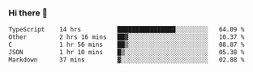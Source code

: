 ### Hi there 👋

<!--
**WShiBin/WShiBin** is a ✨ _special_ ✨ repository because its `README.md` (this file) appears on your GitHub profile.

Here are some ideas to get you started:

- 🔭 I’m currently working on ...
- 🌱 I’m currently learning ...
- 👯 I’m looking to collaborate on ...
- 🤔 I’m looking for help with ...
- 💬 Ask me about ...
- 📫 How to reach me: ...
- 😄 Pronouns: ...
- ⚡ Fun fact: ...
-->

<!--START_SECTION:waka-->

```txt
TypeScript    14 hrs          ████████████████░░░░░░░░░   64.09 %
Other         2 hrs 16 mins   ██▓░░░░░░░░░░░░░░░░░░░░░░   10.37 %
C             1 hr 56 mins    ██▒░░░░░░░░░░░░░░░░░░░░░░   08.87 %
JSON          1 hr 10 mins    █▒░░░░░░░░░░░░░░░░░░░░░░░   05.38 %
Markdown      37 mins         ▓░░░░░░░░░░░░░░░░░░░░░░░░   02.88 %
```

<!--END_SECTION:waka-->
